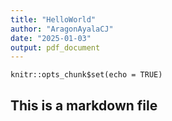```yaml
---
title: "HelloWorld"
author: "AragonAyalaCJ"
date: "2025-01-03"
output: pdf_document
---
```


```{r setup, include=FALSE}
knitr::opts_chunk$set(echo = TRUE)
```

## This is a markdown file
